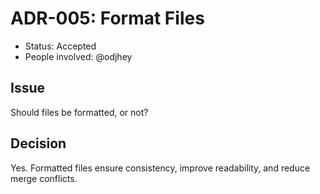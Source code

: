 # ADR-005: Format Files

- Status: Accepted
- People involved: @odjhey

## Issue

Should files be formatted, or not?

## Decision

Yes. Formatted files ensure consistency, improve readability, and reduce merge conflicts.
